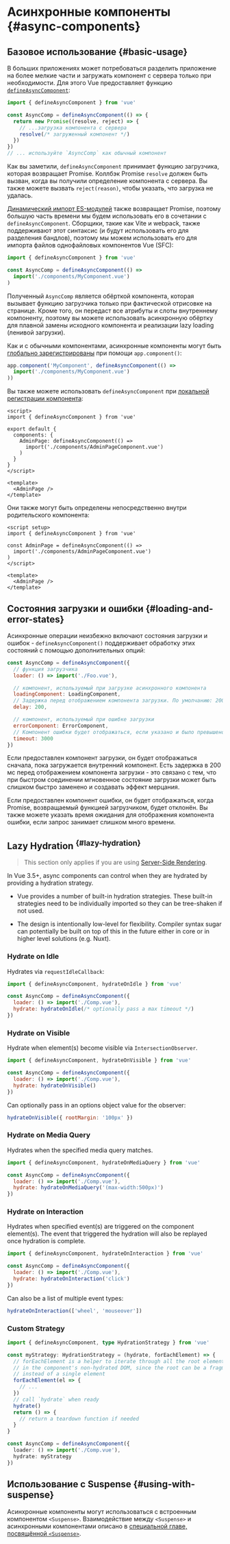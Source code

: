 # Асинхронные компоненты {#async-components}

## Базовое использование {#basic-usage}

В больших приложениях может потребоваться разделить приложение на более мелкие части и загружать компонент с сервера только при необходимости. Для этого Vue предоставляет функцию [`defineAsyncComponent`](/api/general#defineasynccomponent):

```js
import { defineAsyncComponent } from 'vue'

const AsyncComp = defineAsyncComponent(() => {
  return new Promise((resolve, reject) => {
    // ...загрузка компонента с сервера
    resolve(/* загруженный компонент */)
  })
})
// ... используйте `AsyncComp` как обычный компонент
```

Как вы заметили, `defineAsyncComponent` принимает функцию загрузчика, которая возвращает Promise. Коллбэк Promise `resolve` должен быть вызван, когда вы получили определение компонента с сервера. Вы также можете вызвать `reject(reason)`, чтобы указать, что загрузка не удалась.

[Динамический импорт ES-модулей](https://developer.mozilla.org/en-US/docs/Web/JavaScript/Reference/Operators/import) также возвращает Promise, поэтому большую часть времени мы будем использовать его в сочетании с `defineAsyncComponent`. Сборщики, такие как Vite и webpack, также поддерживают этот синтаксис (и будут использовать его для разделения бандлов), поэтому мы можем использовать его для импорта файлов однофайловых компонентов Vue (SFC):

```js
import { defineAsyncComponent } from 'vue'

const AsyncComp = defineAsyncComponent(() =>
  import('./components/MyComponent.vue')
)
```

Полученный `AsyncComp` является обёрткой компонента, которая вызывает функцию загрузчика только при фактической отрисовке на странице. Кроме того, он передаст все атрибуты и слоты внутреннему компоненту, поэтому вы можете использовать асинхронную обёртку для плавной замены исходного компонента и реализации lazy loading (ленивой загрузки).

Как и с обычными компонентами, асинхронные компоненты могут быть [глобально зарегистрированы](/guide/components/registration#global-registration) при помощи `app.component()`:

```js
app.component('MyComponent', defineAsyncComponent(() =>
  import('./components/MyComponent.vue')
))
```

<div class="options-api">

Вы также можете использовать `defineAsyncComponent` при [локальной регистрации компонента](/guide/components/registration.html#local-registration):

```vue
<script>
import { defineAsyncComponent } from 'vue'

export default {
  components: {
    AdminPage: defineAsyncComponent(() =>
      import('./components/AdminPageComponent.vue')
    )
  }
}
</script>

<template>
  <AdminPage />
</template>
```

</div>

<div class="composition-api">

Они также могут быть определены непосредственно внутри родительского компонента:

```vue
<script setup>
import { defineAsyncComponent } from 'vue'

const AdminPage = defineAsyncComponent(() =>
  import('./components/AdminPageComponent.vue')
)
</script>

<template>
  <AdminPage />
</template>
```

</div>

## Состояния загрузки и ошибки {#loading-and-error-states}

Асинхронные операции неизбежно включают состояния загрузки и ошибок - `defineAsyncComponent()` поддерживает обработку этих состояний с помощью дополнительных опций:

```js
const AsyncComp = defineAsyncComponent({
  // функция загрузчика
  loader: () => import('./Foo.vue'),

  // компонент, используемый при загрузке асинхронного компонента
  loadingComponent: LoadingComponent,
  // Задержка перед отображением компонента загрузки. По умолчанию: 200 мс.
  delay: 200,

  // компонент, используемый при ошибке загрузки
  errorComponent: ErrorComponent,
  // Компонент ошибки будет отображаться, если указано и было превышено время ожидания. По умолчанию: Infinity.
  timeout: 3000
})
```

Если предоставлен компонент загрузки, он будет отображаться сначала, пока загружается внутренний компонент. Есть задержка в 200 мс перед отображением компонента загрузки - это связано с тем, что при быстром соединении мгновенное состояние загрузки может быть слишком быстро заменено и создавать эффект мерцания.

Если предоставлен компонент ошибки, он будет отображаться, когда Promise, возвращаемый функцией загрузчиком, будет отклонён. Вы также можете указать время ожидания для отображения компонента ошибки, если запрос занимает слишком много времени.

## Lazy Hydration <sup class="vt-badge" data-text="3.5+" /> {#lazy-hydration}

> This section only applies if you are using [Server-Side Rendering](/guide/scaling-up/ssr).

In Vue 3.5+, async components can control when they are hydrated by providing a hydration strategy.

- Vue provides a number of built-in hydration strategies. These built-in strategies need to be individually imported so they can be tree-shaken if not used.

- The design is intentionally low-level for flexibility. Compiler syntax sugar can potentially be built on top of this in the future either in core or in higher level solutions (e.g. Nuxt).

### Hydrate on Idle

Hydrates via `requestIdleCallback`:

```js
import { defineAsyncComponent, hydrateOnIdle } from 'vue'

const AsyncComp = defineAsyncComponent({
  loader: () => import('./Comp.vue'),
  hydrate: hydrateOnIdle(/* optionally pass a max timeout */)
})
```

### Hydrate on Visible

Hydrate when element(s) become visible via `IntersectionObserver`.

```js
import { defineAsyncComponent, hydrateOnVisible } from 'vue'

const AsyncComp = defineAsyncComponent({
  loader: () => import('./Comp.vue'),
  hydrate: hydrateOnVisible()
})
```

Can optionally pass in an options object value for the observer:

```js
hydrateOnVisible({ rootMargin: '100px' })
```

### Hydrate on Media Query

Hydrates when the specified media query matches.

```js
import { defineAsyncComponent, hydrateOnMediaQuery } from 'vue'

const AsyncComp = defineAsyncComponent({
  loader: () => import('./Comp.vue'),
  hydrate: hydrateOnMediaQuery('(max-width:500px)')
})
```

### Hydrate on Interaction

Hydrates when specified event(s) are triggered on the component element(s). The event that triggered the hydration will also be replayed once hydration is complete.

```js
import { defineAsyncComponent, hydrateOnInteraction } from 'vue'

const AsyncComp = defineAsyncComponent({
  loader: () => import('./Comp.vue'),
  hydrate: hydrateOnInteraction('click')
})
```

Can also be a list of multiple event types:

```js
hydrateOnInteraction(['wheel', 'mouseover'])
```

### Custom Strategy

```ts
import { defineAsyncComponent, type HydrationStrategy } from 'vue'

const myStrategy: HydrationStrategy = (hydrate, forEachElement) => {
  // forEachElement is a helper to iterate through all the root elements
  // in the component's non-hydrated DOM, since the root can be a fragment
  // instead of a single element
  forEachElement(el => {
    // ...
  })
  // call `hydrate` when ready
  hydrate()
  return () => {
    // return a teardown function if needed
  }
}

const AsyncComp = defineAsyncComponent({
  loader: () => import('./Comp.vue'),
  hydrate: myStrategy
})
```

## Использование с Suspense {#using-with-suspense}

Асинхронные компоненты могут использоваться с встроенным компонентом `<Suspense>`. Взаимодействие между `<Suspense>` и асинхронными компонентами описано в [специальной главе, посвящённой `<Suspense>`](/guide/built-ins/suspense.html).
